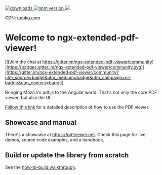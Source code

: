 <p>
  <a href="https://www.npmjs.com/package/ngx-extended-pdf-viewer">
    <img src="https://img.shields.io/npm/dm/ngx-extended-pdf-viewer.svg?style=flat" alt="downloads">
  </a>
  <a href="https://badge.fury.io/js/ngx-extended-pdf-viewer">
    <img src="https://badge.fury.io/js/ngx-extended-pdf-viewer.svg" alt="npm version">
  </a>
  <a href="https://opensource.org/licenses/Apache-2.0"><img src="https://img.shields.io/badge/License-Apache%202.0-brightgreen.svg"></a>
  </p>
  <p>
  CDN: <a href="https://unpkg.com/browse/ngx-extended-pdf-viewer/">unpkg.com</a>
 </p>

# Welcome to ngx-extended-pdf-viewer!

[![Join the chat at https://gitter.im/ngx-extended-pdf-viewer/community](https://badges.gitter.im/ngx-extended-pdf-viewer/community.svg)](https://gitter.im/ngx-extended-pdf-viewer/community?utm_source=badge&utm_medium=badge&utm_campaign=pr-badge&utm_content=badge)

Bringing Mozilla's pdf.js to the Angular world. That's not only the core PDF viewer, but also the UI.

[Follow this link](projects/ngx-extended-pdf-viewer/README.md) for a detailed description of how to use the PDF viewer.

## Showcase and manual

There's a showcase at <a href="https://pdfviewer.net">https://pdfviewer.net</a>. Check this page for live demos, source code examples, and a handbook.

## Build or update the library from scratch
See the [how-to-build walkthrough](projects/ngx-extended-pdf-viewer/how-to-build.md).
